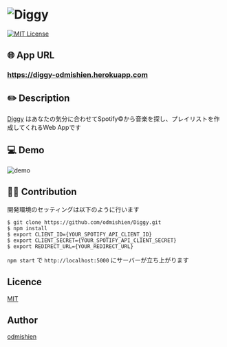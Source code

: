 ![Diggy](https://i.gyazo.com/e31c33a7cf2936c950435a6fb304298d.png)
====
[![MIT License](http://img.shields.io/badge/license-MIT-blue.svg?style=flat)](LICENSE)

## 🌐 App URL

### **https://diggy-odmishien.herokuapp.com**

## ✏️ Description
[Diggy](https://diggy-odmishien.herokuapp.com/) はあなたの気分に合わせてSpotify©︎から音楽を探し、プレイリストを作成してくれるWeb Appです
## 💻 Demo
![demo](./diggy_demo.gif)

## 🙋‍♂️ Contribution
開発環境のセッティングは以下のように行います

```
$ git clone https://github.com/odmishien/Diggy.git
$ npm install
$ export CLIENT_ID={YOUR_SPOTIFY_API_CLIENT_ID}
$ export CLIENT_SECRET={YOUR_SPOTIFY_API_CLIENT_SECRET}
$ export REDIRECT_URL={YOUR_REDIRECT_URL}
```

`npm start` で `http://localhost:5000` にサーバーが立ち上がります

## Licence

[MIT](https://github.com/odmishien/Diggy/blob/master/LICENSE)

## Author

[odmishien](https://github.com/odmishien)
